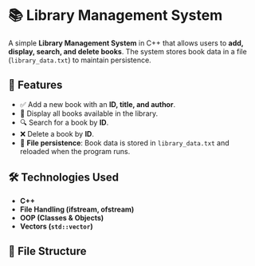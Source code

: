 # 📚 Library Management System

A simple **Library Management System** in C++ that allows users to **add, display, search, and delete books**. The system stores book data in a file (`library_data.txt`) to maintain persistence.

## 🚀 Features
- ✅ Add a new book with an **ID, title, and author**.
- 📖 Display all books available in the library.
- 🔍 Search for a book by **ID**.
- ❌ Delete a book by **ID**.
- 💾 **File persistence**: Book data is stored in `library_data.txt` and reloaded when the program runs.

## 🛠️ Technologies Used
- **C++**
- **File Handling (ifstream, ofstream)**
- **OOP (Classes & Objects)**
- **Vectors (`std::vector`)**

## 📂 File Structure

